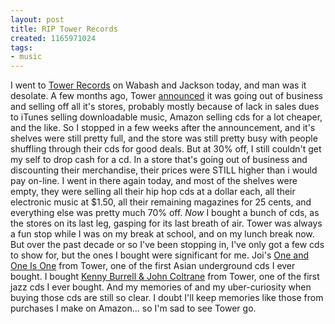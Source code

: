 ```yaml
---
layout: post
title: RIP Tower Records
created: 1165971024
tags:
- music
---
```

I went to [Tower Records](http://www.towerrecords.com/) on Wabash and Jackson today, and man was it desolate. A few months ago, Tower [announced](https://www.thenation.com/article/day-music-died/) it was going out of business and selling off all it's stores, probably mostly because of lack in sales dues to iTunes selling downloadable music, Amazon selling cds for a lot cheaper, and the like. So I stopped in a few weeks after the announcement, and it's shelves were still pretty full, and the store was still pretty busy with people shuffling through their cds for good deals. But at 30% off, I still couldn't get my self to drop cash for a cd. In a store that's going out of business and discounting their merchandise, their prices were STILL higher than i would pay on-line. I went in there again today, and most of the shelves were empty, they were selling all their hip hop cds at a dollar each, all their electronic music at $1.50, all their remaining magazines for 25 cents, and everything else was pretty much 70% off. _Now_ I bought a bunch of cds, as the stores on its last leg, gasping for its last breath of air. Tower was always a fun stop while I was on my break at school, and on my lunch break now. But over the past decade or so I've been stopping in, I've only got a few cds to show for, but the ones I bought were significant for me. Joi's [One and One Is One](http://www.amazon.com/gp/product/B000024007?ie=UTF8&#38;tag=nikhiltrivedi-20&#38;linkCode=as2&#38;camp=1789&#38;creative=9325&#38;creativeASIN=B000024007) from Tower, one of the first Asian underground cds I ever bought. I bought [Kenny Burrell &#38; John Coltrane](http://www.amazon.com/gp/product/B000EMGIG4?ie=UTF8&#38;tag=nikhiltrivedi-20&#38;linkCode=as2&#38;camp=1789&#38;creative=9325&#38;creativeASIN=B000EMGIG4) from Tower, one of the first jazz cds I ever bought. And my memories of and my uber-curiosity when buying those cds are still so clear. I doubt I'll keep memories like those from purchases I make on Amazon... so I'm sad to see Tower go.

